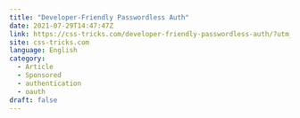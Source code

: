 ```yaml
---
title: "Developer-Friendly Passwordless Auth"
date: 2021-07-29T14:47:47Z
link: https://css-tricks.com/developer-friendly-passwordless-auth/?utm_medium=RSS&utm_source=news.12bit.vn
site: css-tricks.com
language: English
category:
  - Article
  - Sponsored
  - authentication
  - oauth
draft: false
---
```

